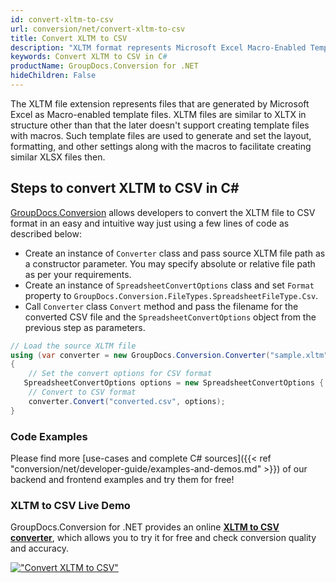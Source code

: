 ```yaml
---
id: convert-xltm-to-csv
url: conversion/net/convert-xltm-to-csv
title: Convert XLTM to CSV
description: "XLTM format represents Microsoft Excel Macro-Enabled Template with .xltm extension. Learn how to convert XLTM to CSV file programmatically in C# language using GroupDocs.Conversion for .NET library."
keywords: Convert XLTM to CSV in C#
productName: GroupDocs.Conversion for .NET
hideChildren: False
---
```


The XLTM file extension represents files that are generated by Microsoft Excel as Macro-enabled template files. XLTM files are similar to XLTX in structure other than that the later doesn't support creating template files with macros. Such template files are used to generate and set the layout, formatting, and other settings along with the macros to facilitate creating similar XLSX files then.

## Steps to convert XLTM to CSV in C#

[GroupDocs.Conversion](https://products.groupdocs.com/conversion/net) allows developers to convert the XLTM file to CSV format in an easy and intuitive way just using a few lines of code as described below:

* Create an instance of `Converter` class and pass source XLTM file path as a constructor parameter. You may specify absolute or relative file path as per your requirements. 
* Create an instance of `SpreadsheetConvertOptions` class and set `Format` property to `GroupDocs.Conversion.FileTypes.SpreadsheetFileType.Csv`.
* Call `Converter` class `Convert` method and pass the filename for the converted CSV file and the `SpreadsheetConvertOptions` object from the previous step as parameters.

```csharp
// Load the source XLTM file
using (var converter = new GroupDocs.Conversion.Converter("sample.xltm"))
{
    // Set the convert options for CSV format
   SpreadsheetConvertOptions options = new SpreadsheetConvertOptions { Format = GroupDocs.Conversion.FileTypes.SpreadsheetFileType.Csv };
    // Convert to CSV format
    converter.Convert("converted.csv", options);
}
```

### Code Examples

Please find more [use-cases and complete C# sources]({{< ref "conversion/net/developer-guide/examples-and-demos.md" >}}) of our backend and frontend examples and try them for free!

### XLTM to CSV Live Demo

GroupDocs.Conversion for .NET provides an online [**XLTM to CSV converter**](https://products.groupdocs.app/conversion/xltm-to-csv), which allows you to try it for free and check conversion quality and accuracy.

[!["Convert XLTM to CSV"](conversion/net/images/convert-to-csv/convert-xltm-to-csv.png)](https://products.groupdocs.app/conversion/xltm-to-csv)